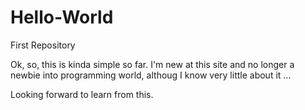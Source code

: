 # Hello-World
First Repository

Ok, so, this is kinda simple so far. I'm new  at this site and no longer a newbie into programming world, althoug I know very little about it ...

Looking forward to learn from this.

